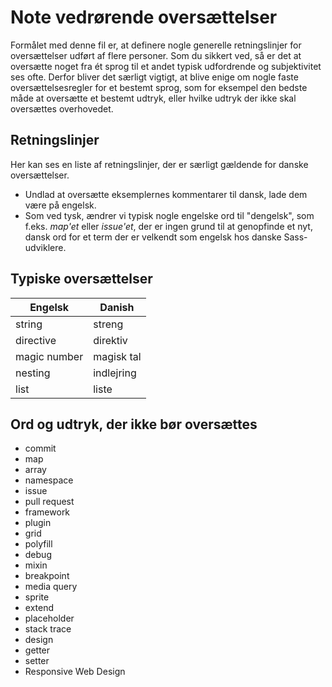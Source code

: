 # Note vedrørende oversættelser

Formålet med denne fil er, at definere nogle generelle retningslinjer for oversættelser udført af flere personer. Som du sikkert ved, så er det at oversætte noget fra ét sprog til et andet typisk udfordrende og subjektivitet ses ofte. Derfor bliver det særligt vigtigt, at blive enige om nogle faste oversættelsesregler for et bestemt sprog, som for eksempel den bedste måde at oversætte et bestemt udtryk, eller hvilke udtryk der ikke skal oversættes overhovedet.

## Retningslinjer

Her kan ses en liste af retningslinjer, der er særligt gældende for danske oversættelser.

* Undlad at oversætte eksemplernes kommentarer til dansk, lade dem være på engelsk.
* Som ved tysk, ændrer vi typisk nogle engelske ord til "dengelsk", som f.eks. *map'et* eller *issue'et*, der er ingen grund til at genopfinde et nyt, dansk ord for et term der er velkendt som engelsk hos danske Sass-udviklere.

## Typiske oversættelser

| Engelsk                      | Danish                  |
|------------------------------|-------------------------|
| string                       | streng                  |
| directive                    | direktiv                |
| magic number                 | magisk tal              |  
| nesting                      | indlejring              |
| list                         | liste                   |


## Ord og udtryk, der ikke bør oversættes

* commit
* map
* array
* namespace
* issue
* pull request
* framework
* plugin
* grid
* polyfill
* debug
* mixin
* breakpoint
* media query
* sprite
* extend
* placeholder
* stack trace
* design
* getter
* setter
* Responsive Web Design